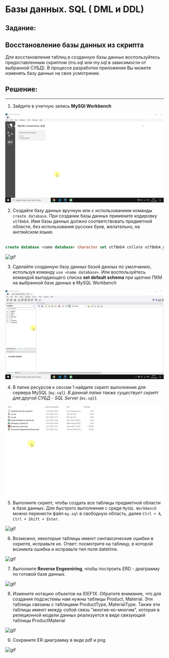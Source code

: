 # Базы данных. SQL ( DML и DDL)

## Задание: 

## Восстановление базы данных из скрипта

Для восстановления таблиц в созданную базы данных воспользуйтесь предоставленным скриптом (ms.sql
или my.sql в зависимости от выбранной СУБД). В процессе разработки приложения Вы можете изменять
базу данных на свое усмотрение.

## Решение:
---

1. Зайдите в учетную запись **MySQl Workbench**

![connect_mysq](gifs/connect_mysql.gif)

2. Создайте базу данных вручную или с использованием команды ```create database```. При создании базы данных примените кодировку ```utf8mb4```. Имя базы данных должно соответствовать предметной области, без использования русских букв, желательно, на английском языке.

```sql

create database <name database> character set utf8mb4 collate utf8mb4_general_ci

```

![gif](./gifs/create_database.gif)


3. Сделайте созданную базу данных базой данных по умолчанию, используя команду ```use <name database>```. Или воспользуйтесь командой выпадающего списка **set default schema** при щелчке ПКМ на выбранной базе данных в MySQL Workbench

![gif](./gifs/default_database.gif)


4. В папке ресурсов к сессии 1 найдите скрипт выполнения для сервера MySQL (```my.sql```). _В данной папке также существует скрипт для другой СУБД - SQL Server (```ms.sql```)._

![gif](./gifs/script.gif)

5. Выполните скрипт, чтобы создать все таблицы предметной области в базе данных. Для быстрого выполнения с среде ```MySQL Workbench``` можно перенести файл ```my.sql``` в свободную область, далее ```Ctrl + A```, ```Ctrl + Shift + Enter```. 
   
![gif](/gifs/run_script.gif)

6. Возможно, некоторые таблицы имеют синтаксические ошибки в скрипте, исправьте их. 
Ответ: посмотрите на таблицу, в которой возникла ошибка и исправьте тип поля datetime.

![gif](./gifs/edit_script.gif)

7. Выполните **Reverse Engeeniring**, чтобы построить ERD - диаграмму по готовой базе данных.

![gif](./gifs/reverse.gif)


8. Измените нотацию объектов на IDEF1X. Обратите внимание, что для создания подсистемы нам нужны таблицы Product, Material. Эти таблицы связаны с таблицами ProductType, MaterialType. Также эти таблицы имеют между собой связь "многие-ко-многим", которая в реляционной модели данных реализуется в виде связующей таблицы ProductMaterial

![gif](./gifs/analiz.gif)

9. Сохраните ER-диаграмму в виде pdf и png

![gif](./gifs/export.gif)